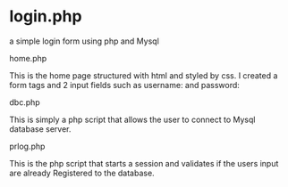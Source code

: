 # login.php
a simple login form using php and Mysql

home.php

This is the home page structured with html and styled by css.
I created a form tags and 2 input fields such as username: and password:



dbc.php

This is simply a php script that allows the user to connect to
Mysql database server.

prlog.php

This is the php script that starts a session and validates if the users input are already
Registered to the database.

